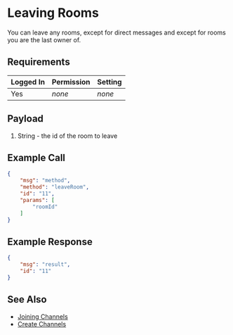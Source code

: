# Leaving Rooms
You can leave any rooms, except for direct messages and except for rooms you are the last owner of.

## Requirements
| Logged In | Permission | Setting |
| --- | --- | --- |
| Yes | _none_ | _none_ |

## Payload
1. String - the id of the room to leave

## Example Call

```json
{
    "msg": "method",
    "method": "leaveRoom",
    "id": "11",
    "params": [
        "roomId"
    ]
}
```

## Example Response

```json
{
    "msg": "result",
    "id": "11"
}
```

## See Also
* [Joining Channels][1]
* [Create Channels][2]

[1]:../joining-channels
[2]:../create-channels
